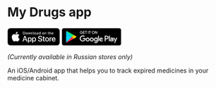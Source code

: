 # My Drugs app

[<img src="resources/img/store_badges/appstore-badge.png" height="40">](https://apps.apple.com/ru/app/%D0%BC%D0%BE%D0%B8-%D0%BB%D0%B5%D0%BA%D0%B0%D1%80%D1%81%D1%82%D0%B2%D0%B0-%D1%82%D1%80%D0%B5%D0%BA%D0%B5%D1%80-%D0%B0%D0%BF%D1%82%D0%B5%D1%87%D0%BA%D0%B8/id1512377175?mt=8) [<img src="resources/img/store_badges/google-play-badge.png" height="40">](https://play.google.com/store/apps/details?id=com.andreygordeev.mydrugs&utm_source=github.com&pcampaignid=pcampaignidMKT-Other-global-all-co-prtnr-py-PartBadge-Mar2515-1)

_(Currently available in Russian stores only)_

An iOS/Android app that helps you to track expired medicines in your medicine cabinet.
